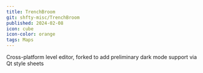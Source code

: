 ```yaml
---
title: TrenchBroom
git: shfty-misc/TrenchBroom
published: 2024-02-08
icon: cube
icon-color: orange
tags: Maps
---
```


Cross-platform level editor, forked to add preliminary dark mode support via Qt style sheets
